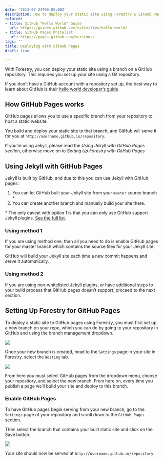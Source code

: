 ```yaml
---
date: '2013-07-24T00:00:00Z'
description: How to deploy your static site using Forestry & GitHub Pages
related:
- title: GitHub "Hello World" Guide
  url: https://guides.github.com/activities/hello-world/
- title: GitHub Pages Whitelist
  url: https://pages.github.com/versions/
tags: ''
title: Deploying with GitHub Pages
draft: true

---
```

With Forestry, you can deploy your static site using a branch on a GitHub repository. This requires you set up your site using a Git repository.

If you don’t have a GitHub account with a repository set up, the best way to learn about GitHub is their [hello world developer’s guide][1].

## How GitHub Pages works
GitHub pages allows you to use a specific branch from your repository to host a static website.

You build and deploy your static site to that branch, and GitHub will serve it for you at `http://username.github.io/repository`.

If you’re using Jekyll, please read the *Using Jekyll with GitHub Pages section*, otherwise move on to *Setting Up Forestry with GitHub Pages*

## Using Jekyll with GitHub Pages
Jekyll is built by GitHub, and due to this you can use Jekyll with GitHub pages:

1. You can let GitHub built your Jekyll site from your `master` source branch \*
2. You can create another branch and manually build your site there.

\* The only caveat with option 1 is that you can only use GitHub support Jekyll plugins. [See the full list][2].

### Using method 1
If you are using method one, then all you need to do is enable GitHub pages for your master branch which contains the source files for your Jekyll site.

GitHub will build your Jekyll site each time a new commit happens and serve it automatically.

### Using method 2
If you are using non-whitelisted Jekyll plugins, or have additional steps to your build process that GitHub pages doesn’t support, proceed to the next section.

## Setting Up Forestry for GitHub Pages
To deploy a static site to GitHub pages using Forestry, you must first set up a new branch on your repo, which you can do by going to your repository in GitHub and using the branch management dropdown.

![](/docs/assets/images/github-gh-pages-settings.png)

Once your new branch is created, head to the `Settings` page in your site in Forestry, select the `Hosting` tab.

![](/docs/assets/images/forestry-gh-pages-settings.png)

From here you must select GitHub pages from the dropdown menu, choose your repository, and select the new branch. From here on, every time you publish a page we’ll build your site and deploy to this branch.

### Enable GitHub Pages
To have GitHub pages begin serving from your new branch, go to the `Settings` page of your repository and scroll down to the `GitHub Pages` section.
 
Then select the branch that contains your built static site and click on the Save button.

![](/docs/assets/images/branch-management.png)

Your site should now be served at `http://username.github.io/repository`.

[1]: https://guides.github.com/activities/hello-world/
[2]: https://pages.github.com/versions/
